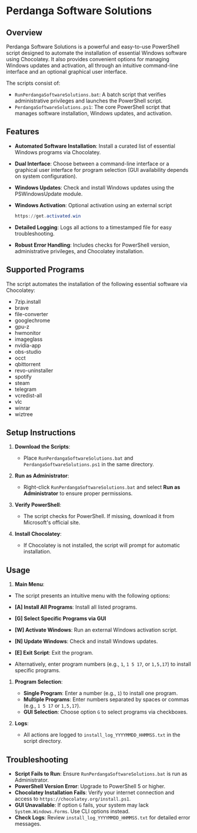 # Perdanga Software Solutions

## Overview

Perdanga Software Solutions is a powerful and easy-to-use PowerShell script designed to automate the installation of essential Windows software using Chocolatey. It also provides convenient options for managing Windows updates and activation, all through an intuitive command-line interface and an optional graphical user interface.

The scripts consist of:

- `RunPerdangaSoftwareSolutions.bat`: A batch script that verifies administrative privileges and launches the PowerShell script.
- `PerdangaSoftwareSolutions.ps1`: The core PowerShell script that manages software installation, Windows updates, and activation.

## Features

- **Automated Software Installation**: Install a curated list of essential Windows programs via Chocolatey.
- **Dual Interface**: Choose between a command-line interface or a graphical user interface for program selection (GUI availability depends on system configuration).
- **Windows Updates**: Check and install Windows updates using the PSWindowsUpdate module.
- **Windows Activation**: Optional activation using an external script 

  ```powershell
  https://get.activated.win
  ```
- **Detailed Logging**: Logs all actions to a timestamped file for easy troubleshooting.
- **Robust Error Handling**: Includes checks for PowerShell version, administrative privileges, and Chocolatey installation.

## Supported Programs

The script automates the installation of the following essential software via Chocolatey:

- 7zip.install
- brave
- file-converter
- googlechrome
- gpu-z
- hwmonitor
- imageglass
- nvidia-app
- obs-studio
- occt
- qbittorrent
- revo-uninstaller
- spotify
- steam
- telegram
- vcredist-all
- vlc
- winrar
- wiztree

## Setup Instructions

1. **Download the Scripts**:

   - Place `RunPerdangaSoftwareSolutions.bat` and `PerdangaSoftwareSolutions.ps1` in the same directory.

2. **Run as Administrator**:

   - Right-click `RunPerdangaSoftwareSolutions.bat` and select **Run as Administrator** to ensure proper permissions.

3. **Verify PowerShell**:

   - The script checks for PowerShell. If missing, download it from Microsoft's official site.

4. **Install Chocolatey**:

   - If Chocolatey is not installed, the script will prompt for automatic installation.

## Usage

1. **Main Menu**:

- The script presents an intuitive menu with the following options:


- **\[A\] Install All Programs**: Install all listed programs.
- **\[G\] Select Specific Programs via GUI**
- **\[W\] Activate Windows**: Run an external Windows activation script.
- **\[N\] Update Windows**: Check and install Windows updates.
- **\[E\] Exit Script**: Exit the program.


- Alternatively, enter program numbers (e.g., `1`, `1 5 17`, or `1,5,17`) to install specific programs.

1. **Program Selection**:

   - **Single Program**: Enter a number (e.g., `1`) to install one program.
   - **Multiple Programs**: Enter numbers separated by spaces or commas (e.g., `1 5 17` or `1,5,17`).
   - **GUI Selection**: Choose option `G` to select programs via checkboxes.

2. **Logs**:

   - All actions are logged to `install_log_YYYYMMDD_HHMMSS.txt` in the script directory.

## Troubleshooting

- **Script Fails to Run**: Ensure `RunPerdangaSoftwareSolutions.bat` is run as Administrator.
- **PowerShell Version Error**: Upgrade to PowerShell 5 or higher.
- **Chocolatey Installation Fails**: Verify your internet connection and access to `https://chocolatey.org/install.ps1`.
- **GUI Unavailable**: If option `G` fails, your system may lack `System.Windows.Forms`. Use CLI options instead.
- **Check Logs**: Review `install_log_YYYYMMDD_HHMMSS.txt` for detailed error messages.
